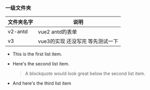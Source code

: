 ### 一级文件夹
| 文件夹名字      | 说明          | 
| ------------- | ------------- |
| v2-antd | vue2 antd的表单 | 
| v3 | vue3的实现 还没写完 等先测试一下  |  


 *   This is the first list item.
*   Here's the second list item.

    > A blockquote would look great below the second list item.

*   And here's the third list item
